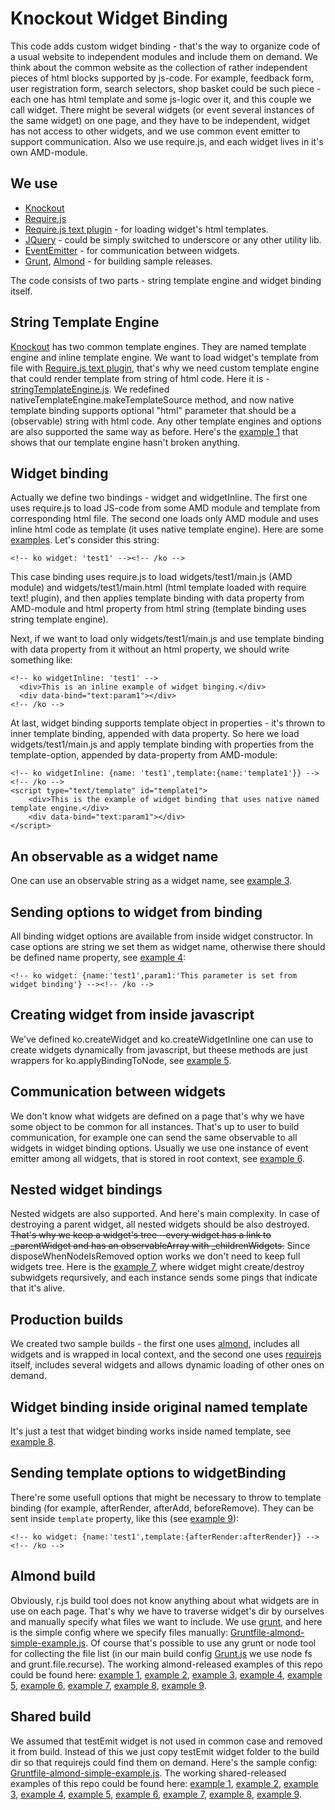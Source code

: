 Knockout Widget Binding
=======================

This code adds custom widget binding - that's the way to organize code of a usual website to independent modules and include them on demand.
We think about the common website as the collection of rather independent pieces of html blocks supported by js-code.
For example, feedback form, user registration form, search selectors, shop basket could be such piece - each one has html template and some js-logic over it, and this couple we call widget.
There might be several widgets (or event several instances of the same widget) on one page, and they have to be independent, widget has not access to other widgets, and we use common event emitter to support communication. Also we use require.js, and each widget lives in it's own AMD-module.

We use
------

* [Knockout](http://knockoutjs.com)
* [Require.js](http://requirejs.org)
* [Require.js text plugin](http://github.com/requirejs/text) - for loading widget's html templates.
* [JQuery](http://jquery.com) - could be simply switched to underscore or any other utility lib.
* [EventEmitter](http://github.com/Wolfy87/EventEmitter.git) - for communication between widgets.
* [Grunt](http://www.gruntjs.org/), [Almond](http://github.com/jrburke/almond) - for building sample releases.

The code consists of two parts - string template engine and widget binding itself.

String Template Engine
----------------------

[Knockout](http://knockoutjs.com) has two common template engines. They are named template engine and inline template engine. We want to load widget's template from file with [Require.js text plugin](http://github.com/requirejs/text), that's why we need custom template engine that could render template from string of html code. Here it is - [stringTemplateEngine.js](https://github.com/Kasheftin/ko-widget/blob/gh-pages/src/stringTemplateEngine.js). We redefined nativeTemplateEngine.makeTemplateSource method, and now native template binding supports optional "html" parameter that should be a (observable) string with html code. Any other template engines and options are also supported the same way as before. Here's the [example 1](http://kasheftin.github.io/ko-widget/examples/src/index-example1.html) that shows that our template engine hasn't broken anything.

Widget binding
--------------

Actually we define two bindings - widget and widgetInline. The first one uses require.js to load JS-code from some AMD module and template from corresponding html file. The second one loads only AMD module and uses inline html code as template (it uses native template engine). Here are some [examples](http://kasheftin.github.io/ko-widget/examples/src/index-example2.html). Let's consider this string: 

    <!-- ko widget: 'test1' --><!-- /ko -->
This case binding uses require.js to load widgets/test1/main.js (AMD module) and widgets/test1/main.html (html template loaded with require text! plugin), and then applies template binding with data property from AMD-module and html property from html string (template binding uses string template engine).

Next, if we want to load only widgets/test1/main.js and use template binding with data property from it without an html property, we should write something like:

	<!-- ko widgetInline: 'test1' -->
	  <div>This is an inline example of widget binging.</div>
	  <div data-bind="text:param1"></div>
	<!-- /ko -->

At last, widget binding supports template object in properties - it's thrown to inner template binding, appended with data property. So here we load widgets/test1/main.js and apply template binding with properties from the template-option, appended by data-property from AMD-module:

	<!-- ko widgetInline: {name: 'test1',template:{name:'template1'}} --><!-- /ko -->
	<script type="text/template" id="template1">
		<div>This is the example of widget binding that uses native named template engine.</div>
		<div data-bind="text:param1"></div>
	</script>

An observable as a widget name
------------------------------
One can use an observable string as a widget name, see [example 3](http://kasheftin.github.io/ko-widget/examples/src/index-example3.html).

Sending options to widget from binding
--------------------------------------
All binding widget options are available from inside widget constructor. In case options are string we set them as widget name, otherwise there should be defined name property, see [example 4](http://kasheftin.github.io/ko-widget/examples/src/index-example4.html):

	<!-- ko widget: {name:'test1',param1:'This parameter is set from widget binding'} --><!-- /ko -->

Creating widget from inside javascript
--------------------------------------
We've defined ko.createWidget and ko.createWidgetInline one can use to create widgets dynamically from javascript, but theese methods are just wrappers for ko.applyBindingToNode, see [example 5](http://kasheftin.github.io/ko-widget/examples/src/index-example5.html).

Communication between widgets
-----------------------------
We don't know what widgets are defined on a page that's why we have some object to be common for all instances. That's up to user to build communication, for example one can send the same observable to all widgets in widget binding options. Usually we use one instance of event emitter among all widgets, that is stored in root context, see [example 6](http://kasheftin.github.io/ko-widget/examples/src/index-example6.html).

Nested widget bindings
----------------------
Nested widgets are also supported. And here's main complexity. In case of destroying a parent widget, all nested widgets should be also destroyed. ~~That's why we keep a widget's tree - every widget has a link to _parentWidget and has an observableArray with _childrenWidgets.~~ Since disposeWhenNodeIsRemoved option works we don't need to keep full widgets tree. Here is the [example 7](http://kasheftin.github.io/ko-widget/examples/src/index-example7.html), where widget might create/destroy subwidgets reqursively, and each instance sends some pings that indicate that it's alive. 

Production builds
-----------------
We created two sample builds - the first one uses [almond](http://github.com/jrburke/almond), includes all widgets and is wrapped in local context, and the second one uses [requirejs](http://requirejs.org) itself, includes several widgets and allows dynamic loading of other ones on demand.

Widget binding inside original named template
---------------------------------------------
It's just a test that widget binding works inside named template, see [example 8](http://kasheftin.github.io/ko-widget/examples/src/index-example8.html).

Sending template options to widgetBinding
-----------------------------------------
There're some usefull options that might be necessary to throw to template binding (for example, afterRender, afterAdd, beforeRemove). They can be sent inside `template` property, like this (see [example 9](http://kasheftin.github.io/ko-widget/examples/src/index-example9.html)):

	<!-- ko widget: {name:'test1',template:{afterRender:afterRender}} --><!-- /ko -->

Almond build
------------
Obviously, r.js build tool does not know anything about what widgets are in use on each page. That's why we have to traverse widget's dir by ourselves and manually specify what files we want to include. We use [grunt](http://gruntjs.org), and here is the simple config where we specify files manually: [Gruntfile-almond-simple-example.js](https://github.com/Kasheftin/ko-widget/blob/gh-pages/examples/Gruntfile-almond-simple-example.js). Of course that's possible to use any grunt or node tool for collecting the file list (in our main build config [Grunt.js](https://github.com/Kasheftin/ko-widget/blob/gh-pages/examples/Gruntfile.js) we use node fs and grunt.file.recurse). The working almond-released examples of this repo could be found here: [example 1](http://kasheftin.github.io/ko-widget/examples/build-almond/index-example1.html), [example 2](http://kasheftin.github.io/ko-widget/examples/build-almond/index-example2.html), [example 3](http://kasheftin.github.io/ko-widget/examples/build-almond/index-example3.html), [example 4](http://kasheftin.github.io/ko-widget/examples/build-almond/index-example4.html), [example 5](http://kasheftin.github.io/ko-widget/examples/build-almond/index-example5.html), [example 6](http://kasheftin.github.io/ko-widget/examples/build-almond/index-example6.html), [example 7](http://kasheftin.github.io/ko-widget/examples/build-almond/index-example7.html), [example 8](http://kasheftin.github.io/ko-widget/examples/build-almond/index-example8.html), [example 9](http://kasheftin.github.io/ko-widget/examples/build-almond/index-example9.html).

Shared build
------------
We assumed that testEmit widget is not used in common case and removed it from build. Instead of this we just copy testEmit widget folder to the build dir so that requirejs could find them on demand. Here's the sample config: [Gruntfile-almond-simple-example.js](https://github.com/Kasheftin/ko-widget/blob/gh-pages/examples/Gruntfile-shared-simple-example.js).  The working shared-released examples of this repo could be found here: [example 1](http://kasheftin.github.io/ko-widget/examples/build-shared/index-example1.html), [example 2](http://kasheftin.github.io/ko-widget/examples/build-shared/index-example2.html), [example 3](http://kasheftin.github.io/ko-widget/examples/build-shared/index-example3.html), [example 4](http://kasheftin.github.io/ko-widget/examples/build-shared/index-example4.html), [example 5](http://kasheftin.github.io/ko-widget/examples/build-shared/index-example5.html), [example 6](http://kasheftin.github.io/ko-widget/examples/build-shared/index-example6.html), [example 7](http://kasheftin.github.io/ko-widget/examples/build-shared/index-example7.html), [example 8](http://kasheftin.github.io/ko-widget/examples/build-shared/index-example8.html), [example 9](http://kasheftin.github.io/ko-widget/examples/build-shared/index-example9.html).
